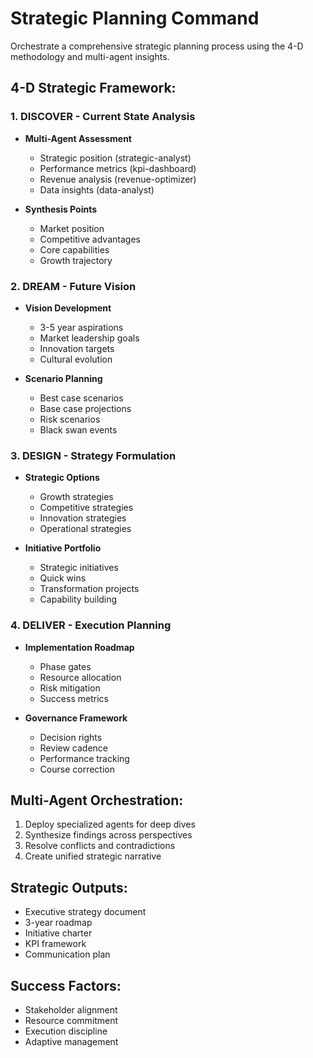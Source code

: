 # Strategic Planning Command

Orchestrate a comprehensive strategic planning process using the 4-D methodology and multi-agent insights.

## 4-D Strategic Framework:

### 1. DISCOVER - Current State Analysis
- **Multi-Agent Assessment**
  - Strategic position (strategic-analyst)
  - Performance metrics (kpi-dashboard)
  - Revenue analysis (revenue-optimizer)
  - Data insights (data-analyst)
  
- **Synthesis Points**
  - Market position
  - Competitive advantages
  - Core capabilities
  - Growth trajectory

### 2. DREAM - Future Vision
- **Vision Development**
  - 3-5 year aspirations
  - Market leadership goals
  - Innovation targets
  - Cultural evolution
  
- **Scenario Planning**
  - Best case scenarios
  - Base case projections
  - Risk scenarios
  - Black swan events

### 3. DESIGN - Strategy Formulation
- **Strategic Options**
  - Growth strategies
  - Competitive strategies
  - Innovation strategies
  - Operational strategies
  
- **Initiative Portfolio**
  - Strategic initiatives
  - Quick wins
  - Transformation projects
  - Capability building

### 4. DELIVER - Execution Planning
- **Implementation Roadmap**
  - Phase gates
  - Resource allocation
  - Risk mitigation
  - Success metrics
  
- **Governance Framework**
  - Decision rights
  - Review cadence
  - Performance tracking
  - Course correction

## Multi-Agent Orchestration:
1. Deploy specialized agents for deep dives
2. Synthesize findings across perspectives
3. Resolve conflicts and contradictions
4. Create unified strategic narrative

## Strategic Outputs:
- Executive strategy document
- 3-year roadmap
- Initiative charter
- KPI framework
- Communication plan

## Success Factors:
- Stakeholder alignment
- Resource commitment
- Execution discipline
- Adaptive management